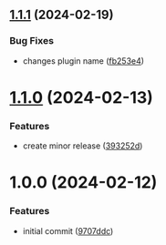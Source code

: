 ## [1.1.1](https://github.com/rushelex/rollup-plugin-circular-dependencies/compare/v1.1.0...v1.1.1) (2024-02-19)


### Bug Fixes

* changes plugin name ([fb253e4](https://github.com/rushelex/rollup-plugin-circular-dependencies/commit/fb253e4e9041fcf3d228d8900553e0466bffde1a))

# [1.1.0](https://github.com/rushelex/rollup-plugin-circular-dependencies/compare/v1.0.0...v1.1.0) (2024-02-13)


### Features

* create minor release ([393252d](https://github.com/rushelex/rollup-plugin-circular-dependencies/commit/393252d4f5a669a0c606591ac47bb414b7a7f0ea))

# 1.0.0 (2024-02-12)


### Features

* initial commit ([9707ddc](https://github.com/rushelex/rollup-plugin-circular-dependencies/commit/9707ddc6007a181c8b34669b265be356edd96e00))
